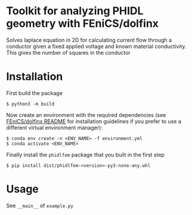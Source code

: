 # Toolkit for analyzing PHIDL geometry with FEniCS/dolfinx
Solves laplace equation in 2D for calculating current flow through a conductor given a fixed applied voltage and known material conductivity.
This gives the number of squares in the conductor

# Installation
First build the package
```
$ python3 -m build
```

Now create an environment with the required dependencies (see [FEniCS/dolfinx README](https://github.com/FEniCS/dolfinx) for installation guidelines if you prefer to use a different virtual environment manager):
```
$ conda env create -n <ENV_NAME> -f environment.yml
$ conda activate <ENV_NAME>
```

Finally install the `phidlfem` package that you built in the first step
```
$ pip install dist/phidlfem-<version>-py3-none-any.whl
```

# Usage

See `__main__` of `example.py`
